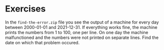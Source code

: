 # Exercises

In the `find-the-error.zip` file you see the output of a machine for every day between 2000-01-01 and 2021-12-31.
If everything works fine, the machine prints the numbers from 1 to 100, one per line. 
On one day the machine malfunctioned and the numbers were not printed on separate lines.
Find the date on which that problem occured.
